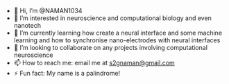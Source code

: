- 👋 Hi, I’m @NAMAN1034
- 👀 I’m interested in neuroscience and computational biology and even nanotech
- 🌱 I’m currently learning how create a neural interface and some machine learning and how to synchronise nano-electrodes with neural interfaces
- 💞️ I’m looking to collaborate on any projects involving computational neuroscience
- 📫 How to reach me: email me at s2gnaman@gmail.com
- ⚡ Fun fact: My name is a palindrome!
